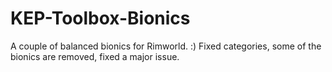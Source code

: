 # KEP-Toolbox-Bionics
A couple of balanced bionics for Rimworld. :)
Fixed categories, some of the bionics are removed, fixed a major issue.
